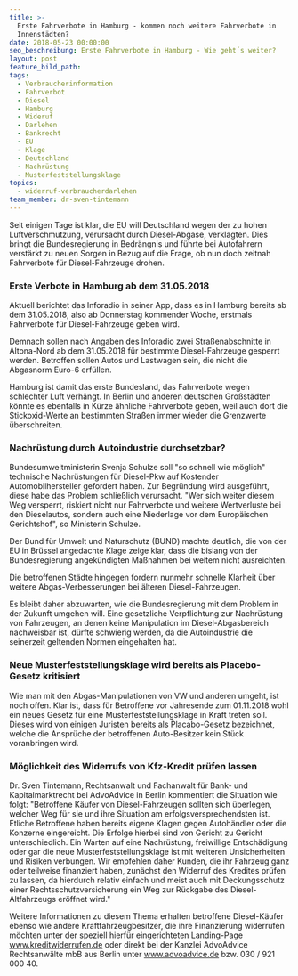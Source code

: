 ```yaml
---
title: >-
  Erste Fahrverbote in Hamburg - kommen noch weitere Fahrverbote in
  Innenstädten?
date: 2018-05-23 00:00:00
seo_beschreibung: Erste Fahrverbote in Hamburg - Wie geht´s weiter?
layout: post
feature_bild_path:
tags:
  - Verbraucherinformation
  - Fahrverbot
  - Diesel
  - Hamburg
  - Wideruf
  - Darlehen
  - Bankrecht
  - EU
  - Klage
  - Deutschland
  - Nachrüstung
  - Musterfeststellungsklage
topics:
  - widerruf-verbraucherdarlehen
team_member: dr-sven-tintemann
---
```


Seit einigen Tage ist klar, die EU will Deutschland wegen der zu hohen Luftverschmutzung, verursacht durch Diesel-Abgase, verklagten. Dies bringt die Bundesregierung in Bedr&auml;ngnis und f&uuml;hrte bei Autofahrern verst&auml;rkt zu neuen Sorgen in Bezug auf die Frage, ob nun doch zeitnah Fahrverbote f&uuml;r Diesel-Fahrzeuge drohen.

### Erste Verbote in Hamburg ab dem 31.05.2018

Aktuell berichtet das Inforadio in seiner App, dass es in Hamburg bereits ab dem 31.05.2018, also ab Donnerstag kommender Woche, erstmals Fahrverbote f&uuml;r Diesel-Fahrzeuge geben wird.

Demnach sollen nach Angaben des Inforadio zwei Stra&szlig;enabschnitte in Altona-Nord ab dem 31.05.2018 f&uuml;r bestimmte Diesel-Fahrzeuge gesperrt werden. Betroffen sollen Autos und Lastwagen sein, die nicht die Abgasnorm Euro-6 erf&uuml;llen.

Hamburg ist damit das erste Bundesland, das Fahrverbote wegen schlechter Luft verh&auml;ngt. In Berlin und anderen deutschen Gro&szlig;st&auml;dten k&ouml;nnte es ebenfalls in K&uuml;rze &auml;hnliche Fahrverbote geben, weil auch dort die Stickoxid-Werte an bestimmten Stra&szlig;en immer wieder die Grenzwerte &uuml;berschreiten.

### Nachr&uuml;stung durch Autoindustrie durchsetzbar?

Bundesumweltministerin Svenja Schulze soll "so schnell wie m&ouml;glich" technische Nachr&uuml;stungen f&uuml;r Diesel-Pkw auf Kostender Automobilhersteller gefordert haben. Zur Begr&uuml;ndung wird ausgef&uuml;hrt, diese habe das Problem schlie&szlig;lich verursacht. "Wer sich weiter diesem Weg versperrt, riskiert nicht nur Fahrverbote und weitere Wertverluste bei den Dieselautos, sondern auch eine Niederlage vor dem Europ&auml;ischen Gerichtshof", so Ministerin Schulze.

Der Bund f&uuml;r Umwelt und Naturschutz (BUND) machte deutlich, die von der EU in Br&uuml;ssel angedachte Klage zeige klar, dass die bislang von der Bundesregierung angek&uuml;ndigten Ma&szlig;nahmen bei weitem nicht ausreichten.

Die betroffenen St&auml;dte hingegen fordern nunmehr schnelle Klarheit &uuml;ber weitere Abgas-Verbesserungen bei &auml;lteren Diesel-Fahrzeugen.

Es bleibt daher abzuwarten, wie die Bundesregierung mit dem Problem in der Zukunft umgehen will. Eine gesetzliche Verpflichtung zur Nachr&uuml;stung von Fahrzeugen, an denen keine Manipulation im Diesel-Abgasbereich nachweisbar ist, d&uuml;rfte schwierig werden, da die Autoindustrie die seinerzeit geltenden Normen eingehalten hat.

### Neue Musterfeststellungsklage wird bereits als Placebo-Gesetz kritisiert

Wie man mit den Abgas-Manipulationen von VW und anderen umgeht, ist noch offen. Klar ist, dass f&uuml;r Betroffene vor Jahresende zum 01.11.2018 wohl ein neues Gesetz f&uuml;r eine Musterfeststellungsklage in Kraft treten soll. Dieses wird von einigen Juristen bereits als Placabo-Gesetz bezeichnet, welche die Anspr&uuml;che der betroffenen Auto-Besitzer kein St&uuml;ck voranbringen wird.

### M&ouml;glichkeit des Widerrufs von Kfz-Kredit pr&uuml;fen lassen

Dr. Sven Tintemann, Rechtsanwalt und Fachanwalt f&uuml;r Bank- und Kapitalmarktrecht bei AdvoAdvice in Berlin kommentiert die Situation wie folgt: "Betroffene K&auml;ufer von Diesel-Fahrzeugen sollten sich &uuml;berlegen, welcher Weg f&uuml;r sie und ihre Situation am erfolgsversprechendsten ist. Etliche Betroffene haben bereits eigene Klagen gegen Autoh&auml;ndler oder die Konzerne eingereicht. Die Erfolge hierbei sind von Gericht zu Gericht unterschiedlich. Ein Warten auf eine Nachr&uuml;stung, freiwillige Entsch&auml;digung oder gar die neue Musterfeststellungsklage ist mit weiteren Unsicherheiten und Risiken verbungen. Wir empfehlen daher Kunden, die ihr Fahrzeug ganz oder teilweise finanziert haben, zun&auml;chst den Widerruf des Kredites pr&uuml;fen zu lassen, da hierdurch relativ einfach und meist auch mit Deckungsschutz einer Rechtsschutzversicherung ein Weg zur R&uuml;ckgabe des Diesel-Altfahrzeugs er&ouml;ffnet wird."

Weitere Informationen zu diesem Thema erhalten betroffene Diesel-K&auml;ufer ebenso wie andere Kraftfahrzeugbesitzer, die ihre Finanzierung widerrufen m&ouml;chten unter der speziell hierf&uuml;r eingerichteten Landing-Page www.kreditwiderrufen.de oder direkt bei der Kanzlei AdvoAdvice Rechtsanw&auml;lte mbB aus Berlin unter www.advoadvice.de bzw. 030 / 921 000 40.